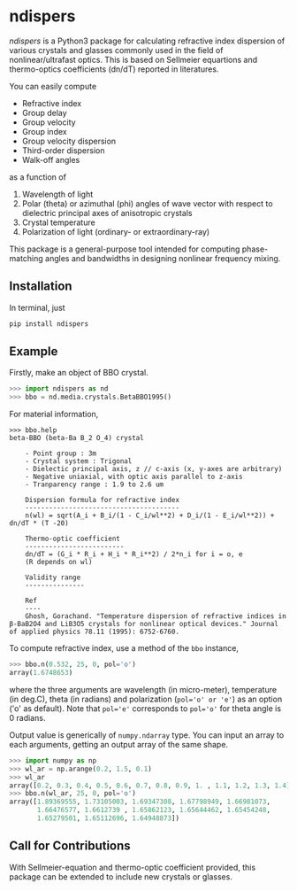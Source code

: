 # ndispers
*ndispers* is a Python3 package for calculating refractive index dispersion of various crystals and glasses commonly used in the field of nonlinear/ultrafast optics. This is based on Sellmeier equartions and thermo-optics coefficients (dn/dT) reported in literatures.

You can easily compute
- Refractive index
- Group delay
- Group velocity
- Group index
- Group velocity dispersion
- Third-order dispersion
- Walk-off angles

as a function of
1. Wavelength of light
2. Polar (theta) or azimuthal (phi) angles of wave vector with respect to dielectric principal axes of anisotropic crystals
3. Crystal temperature
4. Polarization of light (ordinary- or extraordinary-ray)

This package is a general-purpose tool intended for computing phase-matching angles and bandwidths in designing nonlinear frequency mixing.

## Installation

In terminal, just
```zsh
pip install ndispers
```

## Example

Firstly, make an object of BBO crystal.

```python
>>> import ndispers as nd
>>> bbo = nd.media.crystals.BetaBBO1995()
```

For material information, 

```
>>> bbo.help
beta-BBO (beta-Ba B_2 O_4) crystal

    - Point group : 3m
    - Crystal system : Trigonal
    - Dielectic principal axis, z // c-axis (x, y-axes are arbitrary)
    - Negative uniaxial, with optic axis parallel to z-axis
    - Tranparency range : 1.9 to 2.6 um

    Dispersion formula for refractive index
    ---------------------------------------
    n(wl) = sqrt(A_i + B_i/(1 - C_i/wl**2) + D_i/(1 - E_i/wl**2)) + dn/dT * (T -20)

    Thermo-optic coefficient
    -------------------------
    dn/dT = (G_i * R_i + H_i * R_i**2) / 2*n_i for i = o, e
    (R depends on wl)
    
    Validity range
    ---------------

    Ref
    ----
    Ghosh, Gorachand. "Temperature dispersion of refractive indices in β‐BaB2O4 and LiB3O5 crystals for nonlinear optical devices." Journal of applied physics 78.11 (1995): 6752-6760.
```

To compute refractive index, use a method of the `bbo` instance,

```python
>>> bbo.n(0.532, 25, 0, pol='o')
array(1.6748653)
```

where the three arguments are wavelength (in micro-meter), temperature (in deg.C), theta (in radians) and polarization (`pol='o' or 'e'`) as an option ('o' as default). Note that `pol='e'` corresponds to `pol='o'` for theta angle is 0 radians.

Output value is generically of `numpy.ndarray` type. You can input an array to each arguments, getting an output array of the same shape.

```python
>>> import numpy as np
>>> wl_ar = np.arange(0.2, 1.5, 0.1)
>>> wl_ar
array([0.2, 0.3, 0.4, 0.5, 0.6, 0.7, 0.8, 0.9, 1. , 1.1, 1.2, 1.3, 1.4])
>>> bbo.n(wl_ar, 25, 0, pol='o')
array([1.89369555, 1.73105003, 1.69347308, 1.67798949, 1.66981073,
       1.66476577, 1.6612739 , 1.65862123, 1.65644462, 1.65454248,
       1.65279501, 1.65112696, 1.64948873])
```


## Call for Contributions

With Sellmeier-equation and thermo-optic coefficient provided, this package can be extended to include new crystals or glasses. 
